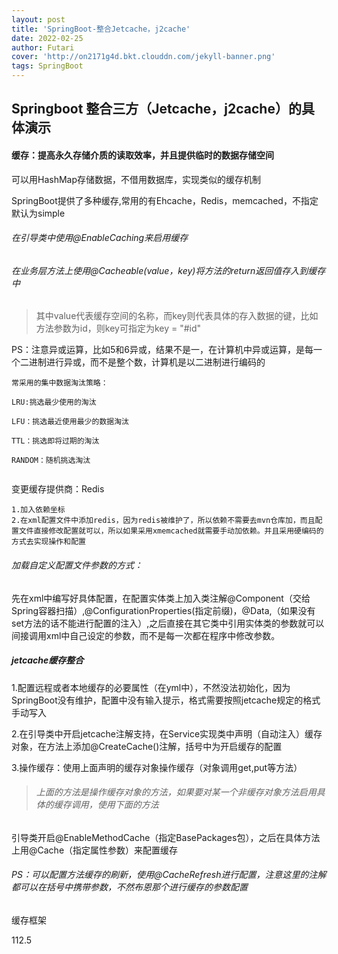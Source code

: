 ```yaml
---
layout: post
title: 'SpringBoot-整合Jetcache，j2cache'
date: 2022-02-25
author: Futari
cover: 'http://on2171g4d.bkt.clouddn.com/jekyll-banner.png'
tags: SpringBoot 
---
```


## Springboot 整合三方（Jetcache，j2cache）的具体演示

#### 缓存：提高永久存储介质的读取效率，并且提供临时的数据存储空间

可以用HashMap存储数据，不借用数据库，实现类似的缓存机制

SpringBoot提供了多种缓存,常用的有Ehcache，Redis，memcached，不指定默认为simple

###### 在引导类中使用@EnableCaching来启用缓存

###### 在业务层方法上使用@Cacheable(value，key)将方法的return返回值存入到缓存中

> 其中value代表缓存空间的名称，而key则代表具体的存入数据的键，比如方法参数为id，则key可指定为key = "#id"

PS：注意异或运算，比如5和6异或，结果不是一，在计算机中异或运算，是每一个二进制进行异或，而不是整个数，计算机是以二进制进行编码的

~~~
常采用的集中数据淘汰策略：

LRU:挑选最少使用的淘汰

LFU：挑选最近使用最少的数据淘汰

TTL：挑选即将过期的淘汰

RANDOM：随机挑选淘汰


~~~



变更缓存提供商：Redis

~~~
1.加入依赖坐标
2.在xml配置文件中添加redis，因为redis被维护了，所以依赖不需要去mvn仓库加，而且配置文件直接修改配置就可以，所以如果采用xmemcached就需要手动加依赖。并且采用硬编码的方式去实现操作和配置
~~~

###### 加载自定义配置文件参数的方式：

先在xml中编写好具体配置，在配置实体类上加入类注解@Component（交给Spring容器扫描）,@ConfigurationProperties(指定前缀)，@Data,（如果没有set方法的话不能进行配置的注入）,之后直接在其它类中引用实体类的参数就可以间接调用xml中自己设定的参数，而不是每一次都在程序中修改参数。



##### jetcache缓存整合

1.配置远程或者本地缓存的必要属性（在yml中），不然没法初始化，因为SpringBoot没有维护，配置中没有输入提示，格式需要按照jetcache规定的格式手动写入

2.在引导类中开启jetcache注解支持，在Service实现类中声明（自动注入）缓存对象，在方法上添加@CreateCache()注解，括号中为开启缓存的配置

3.操作缓存：使用上面声明的缓存对象操作缓存（对象调用get,put等方法）

> ###### 上面的方法是操作缓存对象的方法，如果要对某一个非缓存对象方法启用具体的缓存调用，使用下面的方法

引导类开启@EnableMethodCache（指定BasePackages包），之后在具体方法上用@Cache（指定属性参数）来配置缓存

###### PS：可以配置方法缓存的刷新，使用@CacheRefresh进行配置，注意这里的注解都可以在括号中携带参数，不然布恩那个进行缓存的参数配置



缓存框架



112.5
